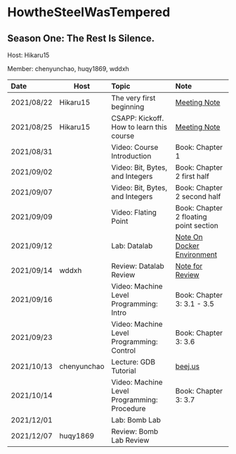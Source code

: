 # HowtheSteelWasTempered

## Season One: The Rest Is Silence.

Host: Hikaru15

Member: chenyunchao, huqy1869, wddxh


| Date       | Host        | Topic                                       | Note                                                   |
| :--------- | ----------- | :------------------------------------------ | :----------------------------------------------------- |
| 2021/08/22 | Hikaru15    | The very first beginning                    | [Meeting Note](./meetings/20210822.md)                 |
| 2021/08/25 | Hikaru15    | CSAPP: Kickoff. How to learn this course    | [Meeting Note](./meetings/20210825.md)                 |
| 2021/08/31 |             | Video: Course Introduction                  | Book: Chapter 1                                        |
| 2021/09/02 |             | Video: Bit, Bytes, and Integers             | Book: Chapter 2 first half                             |
| 2021/09/07 |             | Video: Bit, Bytes, and Integers             | Book: Chapter 2 second half                            |
| 2021/09/09 |             | Video: Flating Point                        | Book: Chapter 2 floating point section                 |
| 2021/09/12 |             | Lab: Datalab                                | [Note On Docker Environment](./csapp/lab_resources.md) |
| 2021/09/14 | wddxh       | Review: Datalab Review                      | [Note for Review](./csapp/dataLab_review.md)           |
| 2021/09/16 |             | Video: Machine Level Programming: Intro     | Book: Chapter 3: 3.1 - 3.5                             |
| 2021/09/23 |             | Video: Machine Level Programming: Control   | Book: Chapter 3: 3.6                                   |
| 2021/10/13 | chenyunchao | Lecture: GDB Tutorial                       | [beej.us](https://beej.us/guide/bggdb/)                |
| 2021/10/14 |             | Video: Machine Level Programming: Procedure | Book: Chapter 3: 3.7                                   |
| 2021/12/01 |             | Lab: Bomb Lab                               |                                                        |
| 2021/12/07 | huqy1869    | Review: Bomb Lab Review                     |                                                        |
